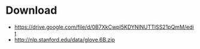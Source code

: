 # Download

- https://drive.google.com/file/d/0B7XkCwpI5KDYNlNUTTlSS21pQmM/edit
- http://nlp.stanford.edu/data/glove.6B.zip


